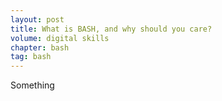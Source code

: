 ```yaml
---
layout: post
title: What is BASH, and why should you care?
volume: digital skills
chapter: bash
tag: bash
---
```


Something
